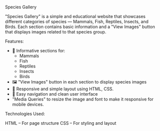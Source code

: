 Species Gallery

"Species Gallery" is a simple and educational website that showcases different categories of species — Mammals, Fish, Reptiles, Insects, and Birds. 
Each section contains basic information and a "View Images" button that displays images related to that species group.

 Features:

- 📖 Informative sections for:
  - Mammals
  - Fish
  - Reptiles
  - Insects
  - Birds
- 🖼 "View Images" button in each section to display species images
- 📱 Responsive and simple layout using HTML, CSS.
- 🎯 Easy navigation and clean user interface
- "Media Queries" to resize the image and font to make it responsive for mobile devices.

Technologies Used:

HTML – For page structure
CSS – For styling and layout

